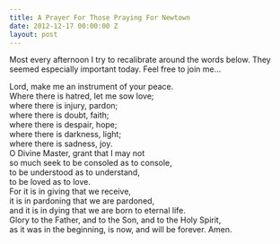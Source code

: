 ```yaml
---
title: A Prayer For Those Praying For Newtown
date: 2012-12-17 00:00:00 Z
layout: post
---
```


Most every afternoon I try to recalibrate around the words below. They seemed especially important today. Feel free to join me… 

Lord, make me an instrument of your peace.  
Where there is hatred, let me sow love;  
where there is injury, pardon;  
where there is doubt, faith;  
where there is despair, hope;  
where there is darkness, light;  
where there is sadness, joy.  
O Divine Master, grant that I may not  
so much seek to be consoled as to console,  
to be understood as to understand,  
to be loved as to love.  
For it is in giving that we receive,  
it is in pardoning that we are pardoned,  
and it is in dying that we are born to eternal life.  
Glory to the Father, and to the Son, and to the Holy Spirit,  
as it was in the beginning, is now, and will be forever. Amen.

